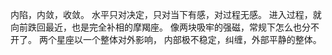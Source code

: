 内陷，内敛，收敛。
水平只对决定，只对当下有感，对过程无感。
进入过程，就向前跌回最近，也是完全补相的摩羯座。
像两块吸牢的强磁，常规下怎么也分不开了。
两个星座以一个整体对外影响，
内部极不稳定，纠缠，外部平静的整体。
